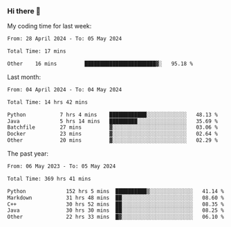 ### Hi there 👋

My coding time for last week:

<!--START_SECTION:week-->

```txt
From: 28 April 2024 - To: 05 May 2024

Total Time: 17 mins

Other    16 mins         ███████████████████████▓░   95.18 %
```

<!--END_SECTION:week-->

Last month:

<!--START_SECTION:month-->

```txt
From: 04 April 2024 - To: 04 May 2024

Total Time: 14 hrs 42 mins

Python           7 hrs 4 mins    ████████████░░░░░░░░░░░░░   48.13 %
Java             5 hrs 14 mins   █████████░░░░░░░░░░░░░░░░   35.69 %
Batchfile        27 mins         ▓░░░░░░░░░░░░░░░░░░░░░░░░   03.06 %
Docker           23 mins         ▓░░░░░░░░░░░░░░░░░░░░░░░░   02.64 %
Other            20 mins         ▓░░░░░░░░░░░░░░░░░░░░░░░░   02.29 %
```

<!--END_SECTION:month-->

The past year:

<!--START_SECTION:year-->

```txt
From: 06 May 2023 - To: 05 May 2024

Total Time: 369 hrs 41 mins

Python             152 hrs 5 mins  ██████████▒░░░░░░░░░░░░░░   41.14 %
Markdown           31 hrs 48 mins  ██░░░░░░░░░░░░░░░░░░░░░░░   08.60 %
C++                30 hrs 52 mins  ██░░░░░░░░░░░░░░░░░░░░░░░   08.35 %
Java               30 hrs 30 mins  ██░░░░░░░░░░░░░░░░░░░░░░░   08.25 %
Other              22 hrs 33 mins  █▓░░░░░░░░░░░░░░░░░░░░░░░   06.10 %
```

<!--END_SECTION:year-->
